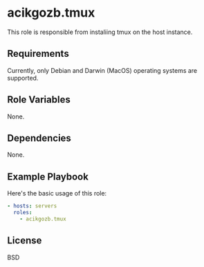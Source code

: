 # acikgozb.tmux

This role is responsible from instaliing tmux on the host instance.

## Requirements

Currently, only Debian and Darwin (MacOS) operating systems are supported.

## Role Variables

None.

## Dependencies

None.

## Example Playbook

Here's the basic usage of this role:

```yml
- hosts: servers
  roles:
    - acikgozb.tmux
```

## License

BSD
